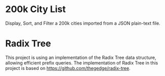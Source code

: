 # 200k City List
Display, Sort, and Filter a 200k cities imported from a JSON plain-text file.

# Radix Tree
This project is using an implementation of the Radix Tree data structure, allowing efficient prefix queries.
The implementation of Radix Tree in this project is based on https://github.com/thegedge/radix-tree.
